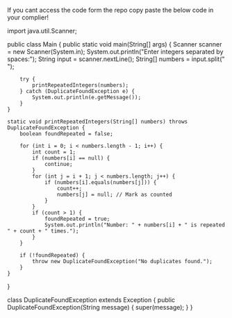 If you cant access the code form the repo copy paste the below code in your complier! 

import java.util.Scanner;

public class Main {
    public static void main(String[] args) {
        Scanner scanner = new Scanner(System.in);
        System.out.println("Enter integers separated by spaces:");
        String input = scanner.nextLine();
        String[] numbers = input.split(" ");

        try {
            printRepeatedIntegers(numbers);
        } catch (DuplicateFoundException e) {
            System.out.println(e.getMessage());
        }
    }

    static void printRepeatedIntegers(String[] numbers) throws DuplicateFoundException {
        boolean foundRepeated = false;

        for (int i = 0; i < numbers.length - 1; i++) {
            int count = 1;
            if (numbers[i] == null) {
                continue;
            }
            for (int j = i + 1; j < numbers.length; j++) {
                if (numbers[i].equals(numbers[j])) {
                    count++;
                    numbers[j] = null; // Mark as counted
                }
            }
            if (count > 1) {
                foundRepeated = true;
                System.out.println("Number: " + numbers[i] + " is repeated " + count + " times.");
            }
        }

        if (!foundRepeated) {
            throw new DuplicateFoundException("No duplicates found.");
        }
    }
}

class DuplicateFoundException extends Exception {
    public DuplicateFoundException(String message) {
        super(message);
    }
}
